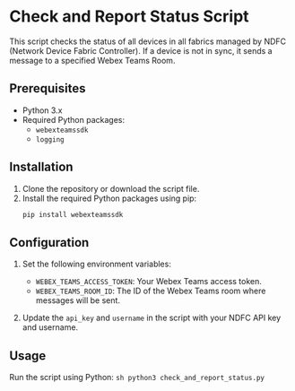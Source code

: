 
# Check and Report Status Script

This script checks the status of all devices in all fabrics managed by NDFC (Network Device Fabric Controller). If a device is not in sync, it sends a message to a specified Webex Teams Room.

## Prerequisites

- Python 3.x
- Required Python packages:
    - `webexteamssdk`
    - `logging`

## Installation

1. Clone the repository or download the script file.
2. Install the required Python packages using pip:
    ```sh
    pip install webexteamssdk
    ```

## Configuration

1. Set the following environment variables:
    - `WEBEX_TEAMS_ACCESS_TOKEN`: Your Webex Teams access token.
    - `WEBEX_TEAMS_ROOM_ID`: The ID of the Webex Teams room where messages will be sent.

2. Update the `api_key` and `username` in the script with your NDFC API key and username.

## Usage

Run the script using Python:
    ```sh
    python3 check_and_report_status.py
    ```